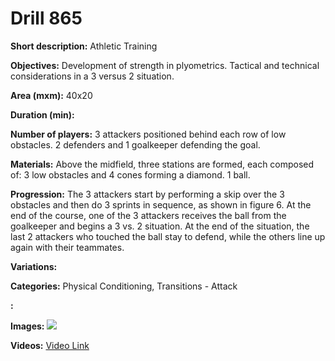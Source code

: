 # Drill 865

**Short description:**
Athletic Training

**Objectives:**
Development of strength in plyometrics. Tactical and technical considerations in a 3 versus 2 situation.

**Area (mxm):**
40x20

**Duration (min):**


**Number of players:**
3 attackers positioned behind each row of low obstacles. 2 defenders and 1 goalkeeper defending the goal.

**Materials:**
Above the midfield, three stations are formed, each composed of: 3 low obstacles and 4 cones forming a diamond. 1 ball.

**Progression:**
The 3 attackers start by performing a skip over the 3 obstacles and then do 3 sprints in sequence, as shown in figure 6. At the end of the course, one of the 3 attackers receives the ball from the goalkeeper and begins a 3 vs. 2 situation. At the end of the situation, the last 2 attackers who touched the ball stay to defend, while the others line up again with their teammates.

**Variations:**


**Categories:**
Physical Conditioning, Transitions - Attack

**:**


**Images:**
![](https://www.coachingfutsal.com/\images\99f62dfebf2a05bb9b6cfc69cc61aed34c890316de4e8bc67b8fc574a5ba64a218895987d22f7ee039093c58064ae497e71230cf32546134f5e73fa0f20db044506408c907aec.jpg)

**Videos:**
[Video Link](https://www.youtube.com/embed/UiCWCEQugB4)

